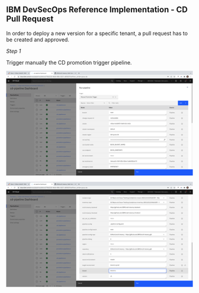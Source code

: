 ## IBM DevSecOps Reference Implementation - CD Pull Request

In order to deploy a new version for a specific tenant, a pull request has to be created and approved.

*Step 1* 

Trigger manually the CD promotion trigger pipeline.

<kbd><img src="https://raw.githubusercontent.com/IBM/multi-tenancy-documentation/main/documentation/images/cicd-devsecops/cicd-3-cd-promotion/005.png" /></kbd>

<kbd><img src="https://raw.githubusercontent.com/IBM/multi-tenancy-documentation/main/documentation/images/cicd-devsecops/cicd-3-cd-promotion/006.png" /></kbd>